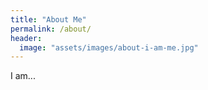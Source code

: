 ```yaml
---
title: "About Me"
permalink: /about/
header:
  image: "assets/images/about-i-am-me.jpg"
---
```


I am...